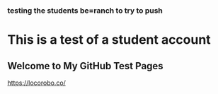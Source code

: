### testing the students be=ranch to try to push

# This is a test of a student account

## Welcome to My GitHub Test Pages

https://locorobo.co/

